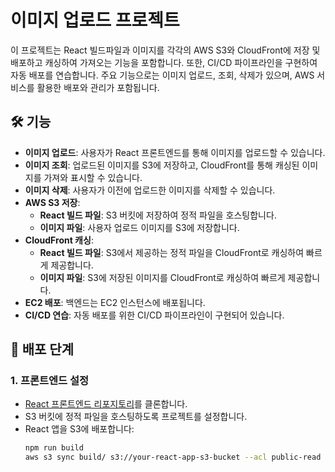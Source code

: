 # 이미지 업로드 프로젝트

이 프로젝트는 React 빌드파일과 이미지를 각각의 AWS S3와 CloudFront에 저장 및 배포하고 캐싱하여 가져오는 기능을 포함합니다. 또한, CI/CD 파이프라인을 구현하여 자동 배포를 연습합니다. 주요 기능으로는 이미지 업로드, 조회, 삭제가 있으며, AWS 서비스를 활용한 배포와 관리가 포함됩니다.

## 🛠️ 기능

- **이미지 업로드**: 사용자가 React 프론트엔드를 통해 이미지를 업로드할 수 있습니다.
- **이미지 조회**: 업로드된 이미지를 S3에 저장하고, CloudFront를 통해 캐싱된 이미지를 가져와 표시할 수 있습니다.
- **이미지 삭제**: 사용자가 이전에 업로드한 이미지를 삭제할 수 있습니다.
- **AWS S3 저장**:
  - **React 빌드 파일**: S3 버킷에 저장하여 정적 파일을 호스팅합니다.
  - **이미지 파일**: 사용자 업로드 이미지를 S3에 저장합니다.
- **CloudFront 캐싱**:
  - **React 빌드 파일**: S3에서 제공하는 정적 파일을 CloudFront로 캐싱하여 빠르게 제공합니다.
  - **이미지 파일**: S3에 저장된 이미지를 CloudFront로 캐싱하여 빠르게 제공합니다.
- **EC2 배포**: 백엔드는 EC2 인스턴스에 배포됩니다.
- **CI/CD 연습**: 자동 배포를 위한 CI/CD 파이프라인이 구현되어 있습니다.

## 🚀 배포 단계

### 1. 프론트엔드 설정

- [React 프론트엔드 리포지토리](https://github.com/nicolao00/ImageUpload-front)를 클론합니다.
- S3 버킷에 정적 파일을 호스팅하도록 프로젝트를 설정합니다.
- React 앱을 S3에 배포합니다:
  ```bash
  npm run build
  aws s3 sync build/ s3://your-react-app-s3-bucket --acl public-read
